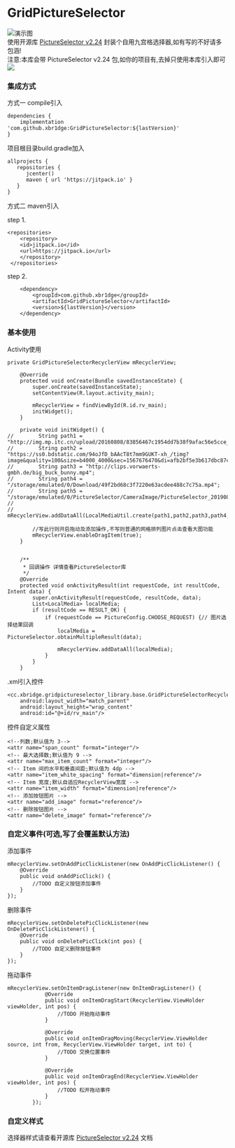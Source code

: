 GridPictureSelector
============
![演示图](image/20190907_114937.gif)<br>
使用开源库 [PictureSelector v2.24](https://github.com/LuckSiege/PictureSelector) 封装个自用九宫格选择器,如有写的不好请多包涵!<br>
注意:本库会带 PictureSelector v2.24 包,如你的项目有,去掉只使用本库引入即可<br>
[![](https://jitpack.io/v/xbr1dge/GridPictureSelector.svg)](https://jitpack.io/#xbr1dge/GridPictureSelector)
### 集成方式
方式一 compile引入
```
dependencies {
	implementation 'com.github.xbr1dge:GridPictureSelector:${lastVersion}'
}
```
项目根目录build.gradle加入
```
allprojects {
   repositories {
      jcenter()
      maven { url 'https://jitpack.io' }
   }
}
```
方式二 maven引入

step 1.
```
<repositories>
	<repository>
	<id>jitpack.io</id>
	<url>https://jitpack.io</url>
	</repository>
 </repositories>
```
step 2.
```
	<dependency>
	    <groupId>com.github.xbr1dge</groupId>
	    <artifactId>GridPictureSelector</artifactId>
	    <version>${lastVersion}</version>
	</dependency>
```
### 基本使用
Activity使用
```
private GridPictureSelectorRecyclerView mRecyclerView;

    @Override
    protected void onCreate(Bundle savedInstanceState) {
        super.onCreate(savedInstanceState);
        setContentView(R.layout.activity_main);

        mRecyclerView = findViewById(R.id.rv_main);
        initWidget();
    }

    private void initWidget() {
//        String path1 = "http://img.mp.itc.cn/upload/20160808/83856467c1954dd7b38f9afac56e5cce_th.jpg";
//        String path2 = "https://ss0.bdstatic.com/94oJfD_bAAcT8t7mm9GUKT-xh_/timg?image&quality=100&size=b4000_4000&sec=1567676470&di=afb2bf5e3b617dbc87ca15a25152e84b&src=http://pic1.cxtuku.com/00/15/61/b55283cc310f.jpg";
//        String path3 = "http://clips.vorwaerts-gmbh.de/big_buck_bunny.mp4";
//        String path4 = "/storage/emulated/0/Download/49f2bd68c3f7220e63acdee488c7c75a.mp4";
//        String path5 = "/storage/emulated/0/PictureSelector/CameraImage/PictureSelector_20190830_090424.JPEG";
//
//        mRecyclerView.addDataAll(LocalMediaUtil.create(path1,path2,path3,path4,path5));
		
		//写此行则开启拖动及添加操作,不写则普通的网格排列图片点击查看大图功能
        mRecyclerView.enableDragItem(true);
    }


    /**
     * 回调操作 详情查看PictureSelector库
     */
    @Override
    protected void onActivityResult(int requestCode, int resultCode, Intent data) {
        super.onActivityResult(requestCode, resultCode, data);
        List<LocalMedia> localMedia;
        if (resultCode == RESULT_OK) {
            if (requestCode == PictureConfig.CHOOSE_REQUEST) {// 图片选择结果回调
                localMedia = PictureSelector.obtainMultipleResult(data);

                mRecyclerView.addDataAll(localMedia);
            }
        }
    }
```
.xml引入控件
```
<cc.xbridge.gridpictureselector_library.base.GridPictureSelectorRecyclerView
    android:layout_width="match_parent"
    android:layout_height="wrap_content"
    android:id="@+id/rv_main"/>
```
控件自定义属性
```
<!--列数;默认值为 3-->
<attr name="span_count" format="integer"/>
<!-- 最大选择数;默认值为 9 -->
<attr name="max_item_count" format="integer"/>
<!-- Item 间的水平和垂直间距;默认值为 4dp -->
<attr name="item_white_spacing" format="dimension|reference"/>
<!-- Item 宽度;默认自适应RecyclerView宽度 -->
<attr name="item_width" format="dimension|reference"/>
<!-- 添加按钮图片 -->
<attr name="add_image" format="reference"/>
<!-- 删除按钮图片 -->
<attr name="delete_image" format="reference"/>
```
### 自定义事件(可选,写了会覆盖默认方法)
添加事件
```
mRecyclerView.setOnAddPicClickListener(new OnAddPicClickListener() {
    @Override
    public void onAddPicClick() {
        //TODO 自定义按钮添加事件
    }
});
```
删除事件
```
mRecyclerView.setOnDeletePicClickListener(new OnDeletePicClickListener() {
    @Override
    public void onDeletePicClick(int pos) {
        //TODO 自定义删除按钮事件
    }
});
```
拖动事件
```
mRecyclerView.setOnItemDragListener(new OnItemDragListener() {
            @Override
            public void onItemDragStart(RecyclerView.ViewHolder viewHolder, int pos) {
                //TODO 开始拖动事件
            }

            @Override
            public void onItemDragMoving(RecyclerView.ViewHolder source, int from, RecyclerView.ViewHolder target, int to) {
                //TODO 交换位置事件
            }

            @Override
            public void onItemDragEnd(RecyclerView.ViewHolder viewHolder, int pos) {
                //TODO 松开拖动事件
            }
        });
```
### 自定义样式
选择器样式请查看开源库 [PictureSelector v2.24](https://github.com/LuckSiege/PictureSelector) 文档 